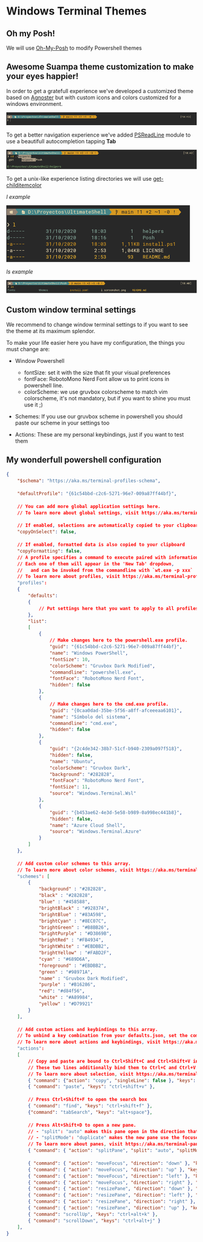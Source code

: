 # Windows Terminal Themes

## Oh my Posh!

We will use [Oh-My-Posh](https://github.com/JanDeDobbeleer/oh-my-posh) to modify Powershell themes

## Awesome Suampa theme customization to make your eyes happier!

In order to get a gratefull experience we've developed a customized theme based on [Agnoster](https://github.com/JanDeDobbeleer/oh-my-posh#agnoster)
but with custom icons and colors customized for a windows environment.

![](./theme_screenshot.png)

To get a better navigation experience we've added [PSReadLine](https://github.com/PowerShell/PSReadLine) module to use a beautifull autocompletion tapping **Tab**

![](./cd_screenshot.png)

To get a unix-like experience listing directories we will use [get-childitemcolor](https://github.com/joonro/Get-ChildItemColor)

*l example*

![](./l_screenshot.png)

*ls example*

![](./ls_screenshot.png)

## Custom window terminal settings

We recommend to change window terminal settings to if you want to see the theme at its maximum splendor.

To make your life easier here you have my configuration, the things you must change are:

- Window Powershell
    - fontSize: set it with the size that fit your visual preferences
    - fontFace: RobotoMono Nerd Font allow us to print icons in powershell line.
    - colorScheme: we use gruvbox colorscheme to match vim colorscheme, it's not mandatory, but if you want to shine you must use it ;)

- Schemes: If you use our gruvbox scheme in powershell you should paste our scheme in your settings too
- Actions: These are my personal keybindings, just if you want to test them

## My wonderfull powershell configuration 

```JSON
{
    "$schema": "https://aka.ms/terminal-profiles-schema",

    "defaultProfile": "{61c54bbd-c2c6-5271-96e7-009a87ff44bf}",

    // You can add more global application settings here.
    // To learn more about global settings, visit https://aka.ms/terminal-global-settings

    // If enabled, selections are automatically copied to your clipboard.
    "copyOnSelect": false,

    // If enabled, formatted data is also copied to your clipboard
    "copyFormatting": false,
    // A profile specifies a command to execute paired with information about how it should look and feel.
    // Each one of them will appear in the 'New Tab' dropdown,
    //   and can be invoked from the commandline with `wt.exe -p xxx`
    // To learn more about profiles, visit https://aka.ms/terminal-profile-settings
    "profiles":
    {
        "defaults":
        {
            // Put settings here that you want to apply to all profiles.
        },
        "list":
        [
            {
                // Make changes here to the powershell.exe profile.
                "guid": "{61c54bbd-c2c6-5271-96e7-009a87ff44bf}",
                "name": "Windows PowerShell",
                "fontSize": 10,
                "colorScheme": "Gruvbox Dark Modified",
                "commandline": "powershell.exe",
                "fontFace": "RobotoMono Nerd Font",
                "hidden": false
            },
            {
                // Make changes here to the cmd.exe profile.
                "guid": "{0caa0dad-35be-5f56-a8ff-afceeeaa6101}",
                "name": "Símbolo del sistema",
                "commandline": "cmd.exe",
                "hidden": false
            },
            {
                "guid": "{2c4de342-38b7-51cf-b940-2309a097f518}",
                "hidden": false,
                "name": "Ubuntu",
                "colorScheme": "Gruvbox Dark",
                "background": "#282828",
                "fontFace": "RobotoMono Nerd Font",
                "fontSize": 11,
                "source": "Windows.Terminal.Wsl"
            },
            {
                "guid": "{b453ae62-4e3d-5e58-b989-0a998ec441b8}",
                "hidden": false,
                "name": "Azure Cloud Shell",
                "source": "Windows.Terminal.Azure"
            }
        ]
    },

    // Add custom color schemes to this array.
    // To learn more about color schemes, visit https://aka.ms/terminal-color-schemes
    "schemes": [
        {
            "background" : "#282828",
            "black" : "#282828",
            "blue" : "#458588",
            "brightBlack" : "#928374",
            "brightBlue" : "#83A598",
            "brightCyan" : "#8EC07C",
            "brightGreen" : "#B8BB26",
            "brightPurple" : "#D3869B",
            "brightRed" : "#FB4934",
            "brightWhite" : "#EBDBB2",
            "brightYellow" : "#FABD2F",
            "cyan" : "#689D6A",
            "foreground" : "#EBDBB2",
            "green" : "#98971A",
            "name" : "Gruvbox Dark Modified",
            "purple" : "#B16286",
            "red": "#d84f56",
            "white" : "#A89984",
            "yellow" : "#D79921"
        }
    ],

    // Add custom actions and keybindings to this array.
    // To unbind a key combination from your defaults.json, set the command to "unbound".
    // To learn more about actions and keybindings, visit https://aka.ms/terminal-keybindings
    "actions":
    [
        // Copy and paste are bound to Ctrl+Shift+C and Ctrl+Shift+V in your defaults.json.
        // These two lines additionally bind them to Ctrl+C and Ctrl+V.
        // To learn more about selection, visit https://aka.ms/terminal-selection
        { "command": {"action": "copy", "singleLine": false }, "keys": "ctrl+c" },
        { "command": "paste", "keys": "ctrl+shift+v" },

        // Press Ctrl+Shift+F to open the search box
        { "command": "find", "keys": "ctrl+shift+f" },
        {"command": "tabSearch", "keys": "alt+space"},

        // Press Alt+Shift+D to open a new pane.
        // - "split": "auto" makes this pane open in the direction that provides the most surface area.
        // - "splitMode": "duplicate" makes the new pane use the focused pane's profile.
        // To learn more about panes, visit https://aka.ms/terminal-panes
        { "command": { "action": "splitPane", "split": "auto", "splitMode": "duplicate" }, "keys": "alt+shift+d" },

        { "command": { "action": "moveFocus", "direction": "down" }, "keys": "alt+down" },
        { "command": { "action": "moveFocus", "direction": "up" }, "keys": "alt+up" },
        { "command": { "action": "moveFocus", "direction": "left" }, "keys": "alt+left" },
        { "command": { "action": "moveFocus", "direction": "right" }, "keys": "alt+right" },
        { "command": { "action": "resizePane", "direction": "down" }, "keys": "alt+shift+down" },
        { "command": { "action": "resizePane", "direction": "left" }, "keys": "alt+shift+left" },
        { "command": { "action": "resizePane", "direction": "right" }, "keys": "alt+shift+right" },
        { "command": { "action": "resizePane", "direction": "up" }, "keys": "alt+shift+up" },
        { "command": "scrollUp", "keys": "ctrl+alt+k" },
        { "command": "scrollDown", "keys": "ctrl+alt+j" }
    ],
}

```